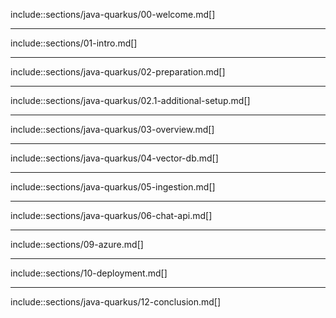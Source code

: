 include::sections/java-quarkus/00-welcome.md[]

---

include::sections/01-intro.md[]

---

include::sections/java-quarkus/02-preparation.md[]

---

include::sections/java-quarkus/02.1-additional-setup.md[]

---

include::sections/java-quarkus/03-overview.md[]

---

include::sections/java-quarkus/04-vector-db.md[]

---

include::sections/java-quarkus/05-ingestion.md[]

---

include::sections/java-quarkus/06-chat-api.md[]

---

include::sections/09-azure.md[]

---

include::sections/10-deployment.md[]

---

include::sections/java-quarkus/12-conclusion.md[]
